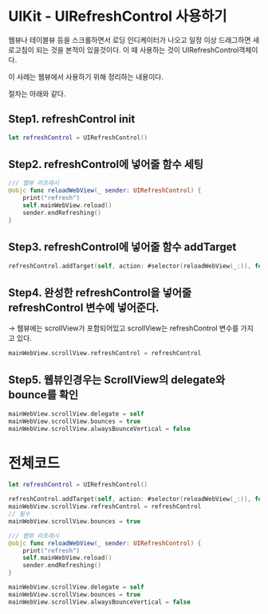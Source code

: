 # UIKit - UIRefreshControl 사용하기

웹뷰나 테이블뷰 등을 스크롤하면서 로딩 인디케이터가 나오고 일정 이상 드래그하면 새로고침이 되는 것을 본적이 있을것이다. 이 때 사용하는 것이 UIRefreshControl객체이다. 

이 사례는 웹뷰에서 사용하기 위해 정리하는 내용이다. 

절차는 아래와 같다. 

## Step1. refreshControl init

```swift
let refreshControl = UIRefreshControl()

```

## Step2. refreshControl에 넣어줄 함수 세팅

```swift
/// 웹뷰 리프레시
@objc func reloadWebView(_ sender: UIRefreshControl) {
    print("refresh")
    self.mainWebView.reload()
    sender.endRefreshing()
}
```

## Step3. refreshControl에 넣어줄 함수 addTarget

```swift
refreshControl.addTarget(self, action: #selector(reloadWebView(_:)), for: .valueChanged)

```

## Step4. 완성한 refreshControl을 넣어줄 refreshControl 변수에 넣어준다.

→ 웹뷰에는 scrollView가 포함되어있고 scrollView는 refreshControl 변수를 가지고 있다.

```swift
mainWebView.scrollView.refreshControl = refreshControl
```

## Step5. 웹뷰인경우는 ScrollView의 delegate와  bounce를 확인

 

```swift
mainWebView.scrollView.delegate = self
mainWebView.scrollView.bounces = true
mainWebView.scrollView.alwaysBounceVertical = false

```

# 전체코드

```swift
let refreshControl = UIRefreshControl()

refreshControl.addTarget(self, action: #selector(reloadWebView(_:)), for: .valueChanged)
mainWebView.scrollView.refreshControl = refreshControl
// 필수
mainWebView.scrollView.bounces = true

/// 웹뷰 리프레시
@objc func reloadWebView(_ sender: UIRefreshControl) {
    print("refresh")
    self.mainWebView.reload()
    sender.endRefreshing()
}

mainWebView.scrollView.delegate = self
mainWebView.scrollView.bounces = true
mainWebView.scrollView.alwaysBounceVertical = false
```

